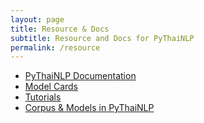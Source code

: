 ```yaml
---
layout: page
title: Resource & Docs
subtitle: Resource and Docs for PyThaiNLP
permalink: /resource
---
```


- [PyThaiNLP Documentation](https://pythainlp.github.io/docs/)
- [Model Cards](https://pythainlp.github.io/Model-Cards/)
- [Tutorials](https://pythainlp.github.io/tutorials/)
- [Corpus & Models in PyThaiNLP](https://pythainlp.github.io/pythainlp-corpus/)